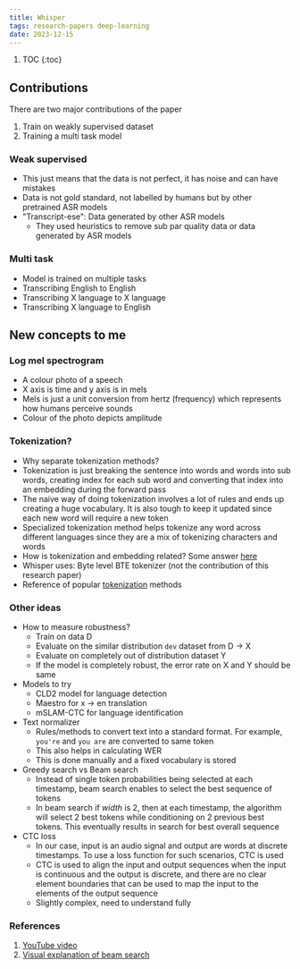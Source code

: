 ```yaml
---
title: Whisper
tags: research-papers deep-learning
date: 2023-12-15
---
```


1. TOC
{:toc}

## Contributions

There are two major contributions of the paper

1. Train on weakly supervised dataset
2. Training a multi task model

### Weak supervised

- This just means that the data is not perfect, it has noise and can have mistakes
- Data is not gold standard, not labelled by humans but by other pretrained ASR models
- "Transcript-ese": Data generated by other ASR models
    - They used heuristics to remove sub par quality data or data generated by ASR models

### Multi task

- Model is trained on multiple tasks
- Transcribing English to English
- Transcribing X language to X language
- Transcribing X language to English

## New concepts to me

### Log mel spectrogram

- A colour photo of a speech
- X axis is time and y axis is in mels
- Mels is just a unit conversion from hertz (frequency) which represents how humans perceive sounds
- Colour of the photo depicts amplitude

### Tokenization?

- Why separate tokenization methods?
- Tokenization is just breaking the sentence into words and words into sub words, creating index for each sub word and converting that index into an embedding during the forward pass
- The naive way of doing tokenization involves a lot of rules and ends up creating a huge vocabulary. It is also tough to keep it updated since each new word will require a new token
- Specialized tokenization method helps tokenize any word across different languages since they are a mix of tokenizing characters and words
- How is tokenization and embedding related? Some answer [here](https://stackoverflow.com/questions/50184280/how-to-conceptually-think-about-relationship-between-tokenized-words-and-word-em?rq=3)
- Whisper uses: Byte level BTE tokenizer (not the contribution of this research paper)
- Reference of popular [tokenization](https://huggingface.co/docs/transformers/main/tokenizer_summary) methods

### Other ideas

- How to measure robustness?
    - Train on data D
    - Evaluate on the similar distribution `dev` dataset from D -> X
    - Evaluate on completely out of distribution dataset Y
    - If the model is completely robust, the error rate on X and Y should be same
- Models to try
    - CLD2 model for language detection
    - Maestro for x -> en translation
    - mSLAM-CTC for language identification
- Text normalizer
    - Rules/methods to convert text into a standard format. For example, `you're` and `you are` are converted to same token
    - This also helps in calculating WER
    - This is done manually and a fixed vocabulary is stored
- Greedy search vs Beam search
    - Instead of single token probabilities being selected at each timestamp, beam search enables to select the best sequence of tokens
    - In beam search if *width* is 2, then at each timestamp, the algorithm will select 2 best tokens while conditioning on 2 previous best tokens. This eventually results in search for best overall sequence
- CTC loss
    - In our case, input is an audio signal and output are words at discrete timestamps. To use a loss function for such scenarios, CTC is used
    - CTC is used to align the input and output sequences when the input is continuous and the output is discrete, and there are no clear element boundaries that can be used to map the input to the elements of the output sequence
    - Slightly complex, need to understand fully

### References

1. [YouTube video](https://www.youtube.com/watch?v=AwJf8aQfChE)
2. [Visual explanation of beam search](https://towardsdatascience.com/foundations-of-nlp-explained-visually-beam-search-how-it-works-1586b9849a24)
